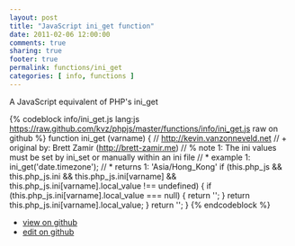 ```yaml
---
layout: post
title: "JavaScript ini_get function"
date: 2011-02-06 12:00:00
comments: true
sharing: true
footer: true
permalink: functions/ini_get
categories: [ info, functions ]
---
```

A JavaScript equivalent of PHP's ini_get
<!-- more -->
{% codeblock info/ini_get.js lang:js https://raw.github.com/kvz/phpjs/master/functions/info/ini_get.js raw on github %}
function ini_get (varname) {
    // http://kevin.vanzonneveld.net
    // +   original by: Brett Zamir (http://brett-zamir.me)
    // %        note 1: The ini values must be set by ini_set or manually within an ini file
    // *     example 1: ini_get('date.timezone');
    // *     returns 1: 'Asia/Hong_Kong'
    if (this.php_js && this.php_js.ini && this.php_js.ini[varname] && this.php_js.ini[varname].local_value !== undefined) {
        if (this.php_js.ini[varname].local_value === null) {
            return '';
        }
        return this.php_js.ini[varname].local_value;
    }
    return '';
}
{% endcodeblock %}
<ul>
 <li><a href="https://github.com/kvz/phpjs/blob/master/functions/info/ini_get.js">view on github</a></li>
 <li><a href="https://github.com/kvz/phpjs/edit/master/functions/info/ini_get.js">edit on github</a></li>
</ul>
